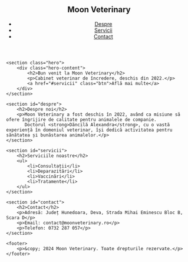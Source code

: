 <Cabinet Veterinar Deva>
<html lang="ro">
<head>
    <meta charset="UTF-8">
    <meta name="viewport" content="width=device-width, initial-scale=1.0">
    <title>Moon Veterinary - Cabinet Veterinar</title>
    <link rel="stylesheet" href="styles.css">
</head>
<body>
    <header>
        <nav>
            <div class="logo">
                <h1>Moon Veterinary</h1>
            </div>
            <ul>
                <li><a href="#despre">Despre</a></li>
                <li><a href="#servicii">Servicii</a></li>
                <li><a href="#contact">Contact</a></li>
            </ul>
        </nav>
    </header>

    <section class="hero">
        <div class="hero-content">
            <h2>Bun venit la Moon Veterinary</h2>
            <p>Cabinet veterinar de încredere, deschis din 2022.</p>
            <a href="#servicii" class="btn">Află mai multe</a>
        </div>
    </section>

    <section id="despre">
        <h2>Despre noi</h2>
        <p>Moon Veterinary a fost deschis în 2022, având ca misiune să ofere îngrijire de calitate pentru animalele de companie. 
           Doctorul <strong>Dăncilă Alexandra</strong>, cu o vastă experiență în domeniul veterinar, își dedică activitatea pentru sănătatea și bunăstarea animalelor.</p>
    </section>

    <section id="servicii">
        <h2>Serviciile noastre</h2>
        <ul>
            <li>Consultații</li>
            <li>Deparazitări</li>
            <li>Vaccinări</li>
            <li>Tratamente</li>
        </ul>
    </section>

    <section id="contact">
        <h2>Contact</h2>
        <p>Adresă: Județ Hunedoara, Deva, Strada Mihai Eminescu Bloc B, Scara D</p>
        <p>Email: contact@moonveterinary.ro</p>
        <p>Telefon: 0732 287 057</p>
    </section>

    <footer>
        <p>&copy; 2024 Moon Veterinary. Toate drepturile rezervate.</p>
    </footer>

</body>
</html>
